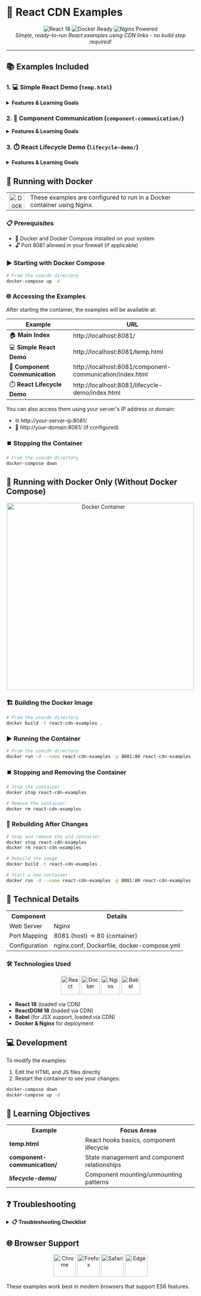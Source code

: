# 🚀 React CDN Examples

<div align="center">
  <img src="https://img.shields.io/badge/React-18-61DAFB?style=for-the-badge&logo=react&logoColor=white" alt="React 18" />
  <img src="https://img.shields.io/badge/Docker-Ready-2496ED?style=for-the-badge&logo=docker&logoColor=white" alt="Docker Ready" />
  <img src="https://img.shields.io/badge/Nginx-Powered-009639?style=for-the-badge&logo=nginx&logoColor=white" alt="Nginx Powered" />
  <br/>
  <em>Simple, ready-to-run React examples using CDN links - no build step required!</em>
</div>

<hr />

## 📚 Examples Included

### 1. 💻 Simple React Demo (`temp.html`)
<details>
  <summary><b>Features & Learning Goals</b></summary>
  
  - ✅ Demonstrates component mounting/unmounting
  - ✅ Shows state management and effect lifecycles
  - ✅ Includes console logging to visualize React lifecycle events
</details>

### 2. 🔄 Component Communication (`component-communication/`)
<details>
  <summary><b>Features & Learning Goals</b></summary>
  
  - ⬇️ Shows parent-to-child data passing (props)
  - ⬆️ Implements child-to-parent communication (callback functions)
  - 🧩 Contains both interactive and display-only child components
</details>

### 3. ⏱️ React Lifecycle Demo (`lifecycle-demo/`)
<details>
  <summary><b>Features & Learning Goals</b></summary>
  
  - 🔄 Interactive UI to mount/unmount components
  - 📝 Console logging of component lifecycle events
  - 🎨 Color-coded components to distinguish different parts of the application
</details>

## 🐳 Running with Docker

<div align="center">
  <table>
    <tr>
      <td align="center">
        <img width="40" src="https://cdn.jsdelivr.net/gh/devicons/devicon/icons/docker/docker-original.svg" alt="Docker" />
      </td>
      <td>
        These examples are configured to run in a Docker container using Nginx.
      </td>
    </tr>
  </table>
</div>

### 📋 Prerequisites

- 🐳 Docker and Docker Compose installed on your system
- 🔓 Port 8081 allowed in your firewall (if applicable)

### ▶️ Starting with Docker Compose

```bash
# From the usecdn directory
docker-compose up -d
```

### 🌐 Accessing the Examples

After starting the container, the examples will be available at:

| Example | URL |
|---------|-----|
| 🏠 **Main Index** | http://localhost:8081/ |
| 💻 **Simple React Demo** | http://localhost:8081/temp.html |
| 🔄 **Component Communication** | http://localhost:8081/component-communication/index.html |
| ⏱️ **React Lifecycle Demo** | http://localhost:8081/lifecycle-demo/index.html |

You can also access them using your server's IP address or domain:
- 🌐 http://your-server-ip:8081/
- 🔗 http://your-domain:8081/ (if configured)

### ⏹️ Stopping the Container

```bash
# From the usecdn directory
docker-compose down
```

## 🐋 Running with Docker Only (Without Docker Compose)

<div align="center">
  <img width="500" src="https://www.docker.com/wp-content/uploads/2022/03/horizontal-logo-monochromatic-white.png" alt="Docker Container" />
</div>

### 🏗️ Building the Docker Image

```bash
# From the usecdn directory
docker build -t react-cdn-examples .
```

### ▶️ Running the Container

```bash
# From the usecdn directory
docker run -d --name react-cdn-examples -p 8081:80 react-cdn-examples
```

### ⏹️ Stopping and Removing the Container

```bash
# Stop the container
docker stop react-cdn-examples

# Remove the container
docker rm react-cdn-examples
```

### 🔄 Rebuilding After Changes

```bash
# Stop and remove the old container
docker stop react-cdn-examples
docker rm react-cdn-examples

# Rebuild the image
docker build -t react-cdn-examples .

# Start a new container
docker run -d --name react-cdn-examples -p 8081:80 react-cdn-examples
```

## 🔧 Technical Details

<div align="center">
  <table>
    <tr>
      <th>Component</th>
      <th>Details</th>
    </tr>
    <tr>
      <td>Web Server</td>
      <td>Nginx</td>
    </tr>
    <tr>
      <td>Port Mapping</td>
      <td>8081 (host) → 80 (container)</td>
    </tr>
    <tr>
      <td>Configuration</td>
      <td>nginx.conf, Dockerfile, docker-compose.yml</td>
    </tr>
  </table>
</div>

### 🛠️ Technologies Used

<div align="center">
  <img width="50" src="https://cdn.jsdelivr.net/gh/devicons/devicon/icons/react/react-original.svg" alt="React" />
  <img width="50" src="https://cdn.jsdelivr.net/gh/devicons/devicon/icons/docker/docker-original.svg" alt="Docker" />
  <img width="50" src="https://cdn.jsdelivr.net/gh/devicons/devicon/icons/nginx/nginx-original.svg" alt="Nginx" />
  <img width="50" src="https://cdn.jsdelivr.net/gh/devicons/devicon/icons/babel/babel-original.svg" alt="Babel" />
</div>

- **React 18** (loaded via CDN)
- **ReactDOM 18** (loaded via CDN)
- **Babel** (for JSX support, loaded via CDN)
- **Docker & Nginx** for deployment

## 💻 Development

To modify the examples:

1. Edit the HTML and JS files directly
2. Restart the container to see your changes:

```bash
docker-compose down
docker-compose up -d
```

## 🎯 Learning Objectives

<div align="center">
  <table>
    <tr>
      <th>Example</th>
      <th>Focus Areas</th>
    </tr>
    <tr>
      <td><b>temp.html</b></td>
      <td>React hooks basics, component lifecycle</td>
    </tr>
    <tr>
      <td><b>component-communication/</b></td>
      <td>State management and component relationships</td>
    </tr>
    <tr>
      <td><b>lifecycle-demo/</b></td>
      <td>Component mounting/unmounting patterns</td>
    </tr>
  </table>
</div>

## ❓ Troubleshooting

<details>
  <summary><b>📋 Troubleshooting Checklist</b></summary>
  
  1. 🔍 Make sure Docker is running with `docker ps`
  2. 🧱 Check if port 8081 is allowed in your firewall
  3. 📋 Verify the container is running with `docker logs react-cdn-examples`
  4. 🌐 If accessing via IP address doesn't work but localhost does, check the Nginx configuration
</details>

## 🌐 Browser Support

<div align="center">
  <img width="60" src="https://cdn.jsdelivr.net/gh/devicons/devicon/icons/chrome/chrome-original.svg" alt="Chrome" />
  <img width="60" src="https://cdn.jsdelivr.net/gh/devicons/devicon/icons/firefox/firefox-original.svg" alt="Firefox" />
  <img width="60" src="https://cdn.jsdelivr.net/gh/devicons/devicon/icons/safari/safari-original.svg" alt="Safari" />
  <img width="60" src="https://www.svgrepo.com/download/354067/microsoft-edge.svg" alt="Edge" />
</div>

These examples work best in modern browsers that support ES6 features.